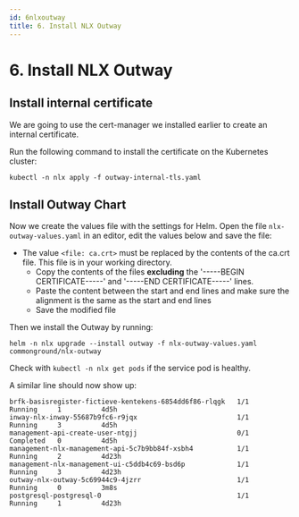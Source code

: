 ```yaml
---
id: 6nlxoutway
title: 6. Install NLX Outway
---
```


# 6. Install NLX Outway

## Install internal certificate

We are going to use the cert-manager we installed earlier to create an internal certificate.

Run the following command to install the certificate on the Kubernetes cluster:

```
kubectl -n nlx apply -f outway-internal-tls.yaml
```

## Install Outway Chart

Now we create the values file with the settings for Helm. Open the file `nlx-outway-values.yaml` in an editor, edit the values below and save the file:

- The value `<file: ca.crt>` must be replaced by the contents of the ca.crt file. This file is in your working directory.
   - Copy the contents of the files **excluding** the '-----BEGIN CERTIFICATE-----' and '-----END CERTIFICATE-----' lines.
   - Paste the content between the start and end lines and make sure the alignment is the same as the start and end lines
   - Save the modified file

Then we install the Outway by running:

```
helm -n nlx upgrade --install outway -f nlx-outway-values.yaml commonground/nlx-outway
```

Check with `kubectl -n nlx get pods` if the service pod is healthy.

A similar line should now show up:

```
brfk-basisregister-fictieve-kentekens-6854dd6f86-rlqgk   1/1     Running     1          4d5h
inway-nlx-inway-55687b9fc6-r9jqx                         1/1     Running     3          4d5h
management-api-create-user-ntgjj                         0/1     Completed   0          4d5h
management-nlx-management-api-5c7b9bb84f-xsbh4           1/1     Running     2          4d23h
management-nlx-management-ui-c5ddb4c69-bsd6p             1/1     Running     3          4d23h
outway-nlx-outway-5c69944c9-4jzrr                        1/1     Running     0          3m8s
postgresql-postgresql-0                                  1/1     Running     1          4d23h
```